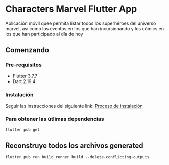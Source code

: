 # Characters Marvel Flutter App #

Aplicación móvil quee permita listar todos
los superhéroes del universo marvel, así como los eventos en los que han
incursionando y los cómics en los que han participado al día de hoy

## Comenzando ##

### Pre-requisitos ###
- Flutter 3.7.7
- Dart 2.19.4

### Instalación ###

Seguir las instrucciones del siguiente link: [Proceso de instalación](https://flutter.dev/docs/get-started/install)

### Para obtener las útlimas dependencias ###

```shell
flutter pub get
```

## Reconstruye todos los archivos generated ##

```shell
flutter pub run build_runner build --delete-conflicting-outputs
```
